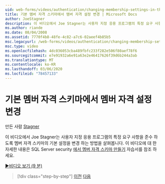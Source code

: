 ```yaml
---
uid: web-forms/videos/authentication/changing-membership-settings-in-the-default-membership-schema
title: 기본 멤버 자격 스키마에서 멤버 자격 설정 변경 | Microsoft Docs
author: JoeStagner
description: 이 비디오에서 Joe Stagner는 사용자 지정 응용 프로그램의 특정 요구 사항을 준수 하도록 멤버 자격 스키마의 기본 설정을 변경 하는 방법을 살펴봅니다. For...
ms.author: riande
ms.date: 08/04/2008
ms.assetid: 7770f4b8-48fe-4c82-a7c6-02aeef4b85b5
msc.legacyurl: /web-forms/videos/authentication/changing-membership-settings-in-the-default-membership-schema
msc.type: video
ms.openlocfilehash: 4dc036053cba489fbfc233f282e506f80aef78f6
ms.sourcegitcommit: e7e91932a6e91a63e2e46417626f39d6b244a3ab
ms.translationtype: MT
ms.contentlocale: ko-KR
ms.lasthandoff: 03/06/2020
ms.locfileid: "78457133"
---
```

# <a name="changing-membership-settings-in-the-default-membership-schema"></a>기본 멤버 자격 스키마에서 멤버 자격 설정 변경

만든 사람 [Stagner](https://github.com/JoeStagner)

이 비디오에서 Joe Stagner는 사용자 지정 응용 프로그램의 특정 요구 사항을 준수 하도록 멤버 자격 스키마의 기본 설정을 변경 하는 방법을 살펴봅니다. 이 비디오에 대 한 자세한 내용은 SQL Server security [에서 멤버 자격 스키마 만들기](../../overview/older-versions-security/membership/creating-the-membership-schema-in-sql-server-vb.md) 자습서를 참조 하세요.

[&#9654;비디오 보기 (9 분)](https://channel9.msdn.com/Blogs/ASP-NET-Site-Videos/changing-membership-settings-in-the-default-membership-schema)

> [!div class="step-by-step"]
> [이전](configuring-sql-to-work-with-membership-schemas.md)
> [다음](creating-user-accounts-with-the-create-user-wizard.md)
